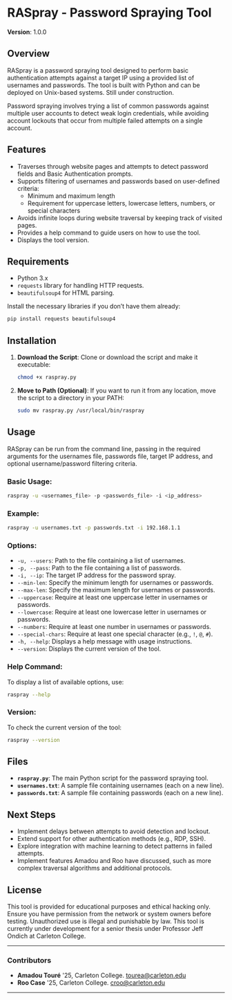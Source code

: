 
# RASpray - Password Spraying Tool

**Version**: 1.0.0

## Overview

RASpray is a password spraying tool designed to perform basic authentication attempts against a target IP using a provided list of usernames and passwords. The tool is built with Python and can be deployed on Unix-based systems. Still under construction.

Password spraying involves trying a list of common passwords against multiple user accounts to detect weak login credentials, while avoiding account lockouts that occur from multiple failed attempts on a single account.

## Features

- Traverses through website pages and attempts to detect password fields and Basic Authentication prompts.
- Supports filtering of usernames and passwords based on user-defined criteria:
  - Minimum and maximum length
  - Requirement for uppercase letters, lowercase letters, numbers, or special characters
- Avoids infinite loops during website traversal by keeping track of visited pages.
- Provides a help command to guide users on how to use the tool.
- Displays the tool version.

## Requirements

- Python 3.x
- `requests` library for handling HTTP requests.
- `beautifulsoup4` for HTML parsing.

Install the necessary libraries if you don’t have them already:
```bash
pip install requests beautifulsoup4
```

## Installation

1. **Download the Script**:
   Clone or download the script and make it executable:
   ```bash
   chmod +x raspray.py
   ```

2. **Move to Path (Optional)**:
   If you want to run it from any location, move the script to a directory in your PATH:
   ```bash
   sudo mv raspray.py /usr/local/bin/raspray
   ```

## Usage

RASpray can be run from the command line, passing in the required arguments for the usernames file, passwords file, target IP address, and optional username/password filtering criteria.

### Basic Usage:
```bash
raspray -u <usernames_file> -p <passwords_file> -i <ip_address>
```

### Example:
```bash
raspray -u usernames.txt -p passwords.txt -i 192.168.1.1
```

### Options:

- `-u, --users`: Path to the file containing a list of usernames.
- `-p, --pass`: Path to the file containing a list of passwords.
- `-i, --ip`: The target IP address for the password spray.
- `--min-len`: Specify the minimum length for usernames or passwords.
- `--max-len`: Specify the maximum length for usernames or passwords.
- `--uppercase`: Require at least one uppercase letter in usernames or passwords.
- `--lowercase`: Require at least one lowercase letter in usernames or passwords.
- `--numbers`: Require at least one number in usernames or passwords.
- `--special-chars`: Require at least one special character (e.g., `!`, `@`, `#`).
- `-h, --help`: Displays a help message with usage instructions.
- `--version`: Displays the current version of the tool.

### Help Command:
To display a list of available options, use:
```bash
raspray --help
```

### Version:
To check the current version of the tool:
```bash
raspray --version
```

## Files

- **`raspray.py`**: The main Python script for the password spraying tool.
- **`usernames.txt`**: A sample file containing usernames (each on a new line).
- **`passwords.txt`**: A sample file containing passwords (each on a new line).

## Next Steps

- Implement delays between attempts to avoid detection and lockout.
- Extend support for other authentication methods (e.g., RDP, SSH).
- Explore integration with machine learning to detect patterns in failed attempts.
- Implement features Amadou and Roo have discussed, such as more complex traversal algorithms and additional protocols.

## License

This tool is provided for educational purposes and ethical hacking only. Ensure you have permission from the network or system owners before testing. Unauthorized use is illegal and punishable by law. This tool is currently under development for a senior thesis under Professor Jeff Ondich at Carleton College.

---

### Contributors

- **Amadou Touré** '25, Carleton College. [tourea@carleton.edu](mailto:tourea@carleton.edu)
- **Roo Case** '25, Carleton College. [croo@carleton.edu](mailto:croo@carleton.edu)

---
